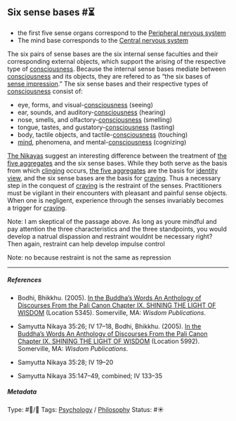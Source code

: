 ## Six sense bases  #⏳

* the first five sense organs correspond to the [Peripheral nervous system](Peripheral%20nervous%20system.md)
* The mind base corresponds to the [Central nervous system]()

The six pairs of sense bases are the six internal sense faculties and their corresponding external objects, which support the arising of the respective type of [consciousness](Consciousness.md). Because the internal sense bases mediate between [consciousness](Consciousness.md) and its objects, they are refered to as “the six bases of [sense impression](Sense%20impression.md).” The six sense bases and their respective types of [consciousness](Consciousness.md) consist of:

* eye, forms, and visual-[consciousness](Consciousness.md) (seeing)
* ear, sounds, and auditory-[consciousness](Consciousness.md) (hearing)
* nose, smells, and olfactory-[consciousness](Consciousness.md) (smelling)
* tongue, tastes, and gustatory-[consciousness](Consciousness.md) (tasting)
* body, tactile objects, and tactile-[consciousness](Consciousness.md) (touching)
* [mind](Mind.md), phenomena, and mental-[consciousness](Consciousness.md) (cognizing)

[The Nikayas]() suggest an interesting difference between the treatment of [the five aggregates](The%20five%20aggregates.md) and the six sense bases. While they both serve as the basis from which [clinging](Clinging.md) occurs, [the five aggregates](The%20five%20aggregates.md) are the basis for [identity view](Identity%20view.md), and the six sense bases are the basis for [craving](Craving.md). Thus a necessary step in the conquest of [craving](Craving.md) is the restraint of the senses. Practitioners must be vigilant in their encounters with pleasant and painful sense objects. When one is negligent, experience through the senses invariably becomes a trigger for [craving](Craving.md).

Note: I am skeptical of the passage above. As long as youre mindful and pay attention the three characteristics and the three standpoints, you would develop a natrual dispassion and restraint wouldnt be necessary right? Then again, restraint can help develop impulse control

Note: no because restraint is not the same as repression

---

##### References

* Bodhi, Bhikkhu. (2005). [In the Buddha’s Words An Anthology of Discourses From the Pali Canon Chapter IX. SHINING THE LIGHT OF WISDOM](In%20the%20Buddha%E2%80%99s%20Words%20An%20Anthology%20of%20Discourses%20From%20the%20Pali%20Canon%20Chapter%20IX.%20SHINING%20THE%20LIGHT%20OF%20WISDOM.md) (Location 5345). Somerville, MA: *Wisdom Publications*.

* Samyutta Nikaya 35:26; IV 17–18, Bodhi, Bhikkhu. (2005). [In the Buddha’s Words An Anthology of Discourses From the Pali Canon Chapter IX. SHINING THE LIGHT OF WISDOM](In%20the%20Buddha%E2%80%99s%20Words%20An%20Anthology%20of%20Discourses%20From%20the%20Pali%20Canon%20Chapter%20IX.%20SHINING%20THE%20LIGHT%20OF%20WISDOM.md) (Location 5992). Somerville, MA: *Wisdom Publications*.

* Samyutta Nikaya 35:28; IV 19–20

* Samyutta Nikaya 35:147–49, combined; IV 133–35

##### Metadata

Type: #🔵/🔵 
Tags: [Psychology](Psychology.md) / [Philosophy](Philosophy.md) 
Status: #☀️ 
